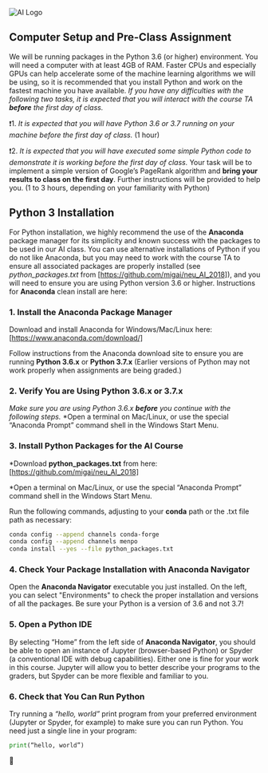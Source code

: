 ![AI Logo](https://github.com/migai/neu_AI_2018/blob/master/2018_NEU_AI_Banner.jpg "AI Logo") 
## Computer Setup and Pre-Class Assignment

We will be running packages in the Python 3.6 (or higher) environment.  You will need a computer with at least 4GB of RAM.  Faster CPUs and especially GPUs can help accelerate some of the machine learning algorithms we will be using, so it is recommended that you install Python and work on the fastest machine you have available.  *If you have any difficulties with the following two tasks, it is expected that you will interact with the course TA **before** the first day of class.*

:exclamation:1. *It is expected that you will have Python 3.6 or 3.7 running on your machine before the first day of class.*  (1 hour)

:exclamation:2. *It is expected that you will have executed some simple Python code to demonstrate it is working before the first day of class.*  Your task will be to implement a simple version of Google’s PageRank algorithm and **bring your results to class on the first day**.  Further instructions will be provided to help you. (1 to 3 hours, depending on your familiarity with Python)

## Python 3 Installation
For Python installation, we highly recommend the use of the **Anaconda** package manager for its simplicity and known success with the packages to be used in our AI class.  You can use alternative installations of Python if you do not like Anaconda, but you may need to work with the course TA to ensure all associated packages are properly installed (see *python_packages.txt* from [https://github.com/migai/neu_AI_2018]), and you will need to ensure you are using Python version 3.6 or higher.
Instructions for **Anaconda** clean install are here:

### 1. Install the **Anaconda** Package Manager
Download and install Anaconda for Windows/Mac/Linux here:  [https://www.anaconda.com/download/]

Follow instructions from the Anaconda download site to ensure you are running **Python 3.6.x** or **Python 3.7.x**
(Earlier versions of Python may not work properly when assignments are being graded.) 


### 2. Verify You are Using Python 3.6.x or 3.7.x
*Make sure you are using Python 3.6.x **before** you continue with the following steps.*
*Open a terminal on Mac/Linux, or use the special “Anaconda Prompt” command shell in the Windows Start Menu.

### 3. Install Python Packages for the AI Course
  *Download **python_packages.txt** from here: [https://github.com/migai/neu_AI_2018]
  
  *Open a terminal on Mac/Linux, or use the special “Anaconda Prompt” command shell in the Windows Start Menu.
  
  Run the following commands, adjusting to your **conda** path or the .txt file path as necessary:
  ```bash
  conda config --append channels conda-forge
  conda config --append channels menpo
  conda install --yes --file python_packages.txt
  ```
      
### 4. Check Your Package Installation with **Anaconda Navigator**
Open the **Anaconda Navigator** executable you just installed.  On the left, you can select "Environments" to check the proper installation and versions of all the packages.  Be sure your Python is a version of 3.6 and not 3.7!

### 5. Open a Python IDE
By selecting “Home” from the left side of **Anaconda Navigator**, you should be able to open an instance of Jupyter (browser-based Python) or Spyder (a conventional IDE with debug capabilities).  Either one is fine for your work in this course.  Jupyter will allow you to better describe your programs to the graders, but Spyder can be more flexible and familiar to you.

### 6. Check that You Can Run Python
Try running a *“hello, world”* print program from your preferred environment (Jupyter or Spyder, for example) to make sure you can run Python.  You need just a single line in your program:
```python
print(“hello, world”)
```
:checkered_flag:
